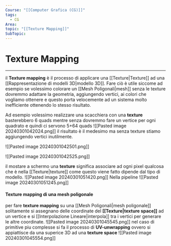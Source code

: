 ```yaml
---
Course: "[[Computer Grafica (CG)]]"
tags:
  - CG
Area: 
topic: "[[Texture Mapping]]"
SubTopic:
---
```


# Texture Mapping
---
il __Texture mapping__ è il processo di applicare una [[Texture|Texture]] ad una [[Rappresentazione di modelli 3D|modello 3D]]. Fare ciò è utile siccome ad esempio se volessimo colorare un [[Mesh Poligonali|mesh]] senza le texture dovremmo adattare la geometria, aggiungendo vertici, ai colori che vogliamo ottenere e questo porta velocemente ad un sistema molto inefficiente ottenendo lo stesso risultato.

Ad esempio volessimo realizzare una scacchiera con una __texture__ basterebbero 6 quads mentre senza dovremmo fare un vertice per ogni quadrato e quindi ci servono 5+64 quads 
![[Pasted image 20240301042024.png]] il risultato è il medesimo ma senza texture stiamo aggiungendo vertici inutilmente.

![[Pasted image 20240301042501.png]]

![[Pasted image 20240301042525.png]]


il mostare a schermo una __texture__  significa associare ad ogni pixel qualcosa che è nella [[Texture|texture]] come questo viene fatto dipende dal tipo di modello.
![[Pasted image 20240301051420.png]]
Nella pipeline
![[Pasted image 20240301051245.png]]



#### Texture mapping di una mesh poligonale
per fare __texture mapping__ su una [[Mesh Poligonali|mesh poligonale]] solitamente si assegnano delle coordinate del __[[Texture|texture space]]__ ad un vertice e si [[Interpolazione Lineare|interpola]] tra i vertici per generare le altre coordinate.
![[Pasted image 20240301045545.png]]
nel caso di primitive piu complesse si fa il processo di __UV-unwrapping__ ovvero si appiattisce da una superice 3D ad una __texture space__
![[Pasted image 20240301045554.png]]





